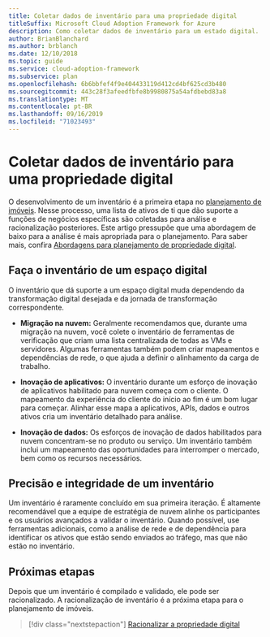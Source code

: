 ```yaml
---
title: Coletar dados de inventário para uma propriedade digital
titleSuffix: Microsoft Cloud Adoption Framework for Azure
description: Como coletar dados de inventário para um estado digital.
author: BrianBlanchard
ms.author: brblanch
ms.date: 12/10/2018
ms.topic: guide
ms.service: cloud-adoption-framework
ms.subservice: plan
ms.openlocfilehash: 6b6bbfef4f9e404433119d412cd4bf625cd3b480
ms.sourcegitcommit: 443c28f3afeedfbfe8b9980875a54afdbebd83a8
ms.translationtype: MT
ms.contentlocale: pt-BR
ms.lasthandoff: 09/16/2019
ms.locfileid: "71023493"
---
```

# <a name="gather-inventory-data-for-a-digital-estate"></a>Coletar dados de inventário para uma propriedade digital

O desenvolvimento de um inventário é a primeira etapa no [planejamento de imóveis](./index.md). Nesse processo, uma lista de ativos de ti que dão suporte a funções de negócios específicas são coletadas para análise e racionalização posteriores. Este artigo pressupõe que uma abordagem de baixo para a análise é mais apropriada para o planejamento. Para saber mais, confira [Abordagens para planejamento de propriedade digital](./approach.md).

## <a name="take-inventory-of-a-digital-estate"></a>Faça o inventário de um espaço digital

O inventário que dá suporte a um espaço digital muda dependendo da transformação digital desejada e da jornada de transformação correspondente.

- **Migração na nuvem:**  Geralmente recomendamos que, durante uma migração na nuvem, você colete o inventário de ferramentas de verificação que criam uma lista centralizada de todas as VMs e servidores. Algumas ferramentas também podem criar mapeamentos e dependências de rede, o que ajuda a definir o alinhamento da carga de trabalho.

- **Inovação de aplicativos:** O inventário durante um esforço de inovação de aplicativos habilitado para nuvem começa com o cliente. O mapeamento da experiência do cliente do início ao fim é um bom lugar para começar. Alinhar esse mapa a aplicativos, APIs, dados e outros ativos cria um inventário detalhado para análise.

- **Inovação de dados:** Os esforços de inovação de dados habilitados para nuvem concentram-se no produto ou serviço. Um inventário também inclui um mapeamento das oportunidades para interromper o mercado, bem como os recursos necessários.

## <a name="accuracy-and-completeness-of-an-inventory"></a>Precisão e integridade de um inventário

Um inventário é raramente concluído em sua primeira iteração. É altamente recomendável que a equipe de estratégia de nuvem alinhe os participantes e os usuários avançados a validar o inventário. Quando possível, use ferramentas adicionais, como a análise de rede e de dependência para identificar os ativos que estão sendo enviados ao tráfego, mas que não estão no inventário.

## <a name="next-steps"></a>Próximas etapas

Depois que um inventário é compilado e validado, ele pode ser racionalizado. A racionalização de inventário é a próxima etapa para o planejamento de imóveis.

> [!div class="nextstepaction"]
> [Racionalizar a propriedade digital](./rationalize.md)
